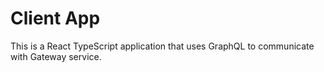 # Client App

This is a React TypeScript application that uses GraphQL
to communicate with Gateway service.

